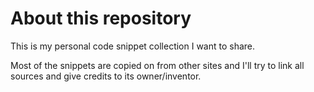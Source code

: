 # About this repository

This is my personal code snippet collection I want to share. 

Most of the snippets are copied on from other sites and I'll try to link all sources and give credits to its owner/inventor.